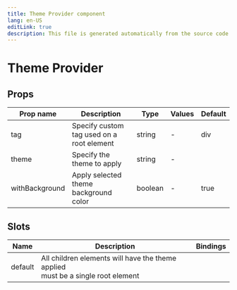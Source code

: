 ```yaml
---
title: Theme Provider component
lang: en-US
editLink: true
description: This file is generated automatically from the source code. Changes made here will be lost.
---
```


# Theme Provider

<!--@include: ./themeProvider.doc.md-->

## Props

| Prop name      | Description                               | Type    | Values | Default |
| -------------- | ----------------------------------------- | ------- | ------ | ------- |
| tag            | Specify custom tag used on a root element | string  | -      | div     |
| theme          | Specify the theme to apply                | string  | -      |         |
| withBackground | Apply selected theme background color     | boolean | -      | true    |

## Slots

| Name    | Description                                                                         | Bindings |
| ------- | ----------------------------------------------------------------------------------- | -------- |
| default | All children elements will have the theme applied<br/>must be a single root element |          |
